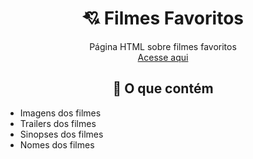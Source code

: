 <div align="center">
  <h1>💘 Filmes Favoritos</h1>
  Página HTML sobre filmes favoritos<br>
  <a href="https://agbl09.github.io/Pagina-de-Filmes-Favoritos/index.html">Acesse aqui</a>
</div>

<div align="center">
  <h2>🧰 O que contém</h2>

  <div align="left">
    
  - Imagens dos filmes 
  - Trailers dos filmes
  - Sinopses dos filmes
  - Nomes dos filmes
  </div>
</div>
